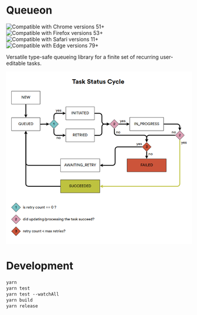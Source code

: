 # Queueon

![Compatible with Chrome versions 51+](https://img.shields.io/badge/Chrome-51%2B-brightgreen)
![Compatible with Firefox versions 53+](https://img.shields.io/badge/Firefox-53%2B-brightgreen)
![Compatible with Safari versions 11+](https://img.shields.io/badge/Safari-11%2B-brightgreen)
![Compatible with Edge versions 79+](https://img.shields.io/badge/Edge-79%2B-brightgreen)

Versatile type-safe queueing library for a finite set of recurring user-editable tasks.

![](https://raw.githubusercontent.com/jeanlescure/queueon/main/assets/queueon-task-status-cycle.png)

# Development

```
yarn
yarn test
yarn test --watchAll
yarn build
yarn release
```
